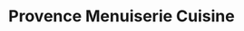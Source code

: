 ---
title: "Provence Menuiserie Cuisine"
url: /saint-andiol/provence-menuiserie-cuisine/
shop: meubles
---